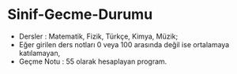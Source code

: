 # Sinif-Gecme-Durumu
- Dersler : Matematik, Fizik, Türkçe, Kimya, Müzik;
- Eğer girilen ders notları 0 veya 100 arasında değil ise ortalamaya katılamayan,
- Geçme Notu : 55 olarak hesaplayan program.

